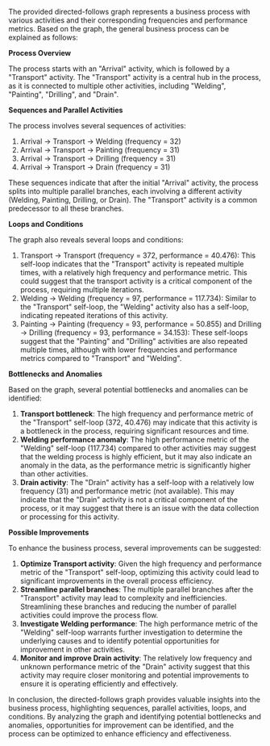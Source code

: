 The provided directed-follows graph represents a business process with various activities and their corresponding frequencies and performance metrics. Based on the graph, the general business process can be explained as follows:

**Process Overview**

The process starts with an "Arrival" activity, which is followed by a "Transport" activity. The "Transport" activity is a central hub in the process, as it is connected to multiple other activities, including "Welding", "Painting", "Drilling", and "Drain".

**Sequences and Parallel Activities**

The process involves several sequences of activities:

1. Arrival -> Transport -> Welding (frequency = 32)
2. Arrival -> Transport -> Painting (frequency = 31)
3. Arrival -> Transport -> Drilling (frequency = 31)
4. Arrival -> Transport -> Drain (frequency = 31)

These sequences indicate that after the initial "Arrival" activity, the process splits into multiple parallel branches, each involving a different activity (Welding, Painting, Drilling, or Drain). The "Transport" activity is a common predecessor to all these branches.

**Loops and Conditions**

The graph also reveals several loops and conditions:

1. Transport -> Transport (frequency = 372, performance = 40.476): This self-loop indicates that the "Transport" activity is repeated multiple times, with a relatively high frequency and performance metric. This could suggest that the transport activity is a critical component of the process, requiring multiple iterations.
2. Welding -> Welding (frequency = 97, performance = 117.734): Similar to the "Transport" self-loop, the "Welding" activity also has a self-loop, indicating repeated iterations of this activity.
3. Painting -> Painting (frequency = 93, performance = 50.855) and Drilling -> Drilling (frequency = 93, performance = 34.153): These self-loops suggest that the "Painting" and "Drilling" activities are also repeated multiple times, although with lower frequencies and performance metrics compared to "Transport" and "Welding".

**Bottlenecks and Anomalies**

Based on the graph, several potential bottlenecks and anomalies can be identified:

1. **Transport bottleneck**: The high frequency and performance metric of the "Transport" self-loop (372, 40.476) may indicate that this activity is a bottleneck in the process, requiring significant resources and time.
2. **Welding performance anomaly**: The high performance metric of the "Welding" self-loop (117.734) compared to other activities may suggest that the welding process is highly efficient, but it may also indicate an anomaly in the data, as the performance metric is significantly higher than other activities.
3. **Drain activity**: The "Drain" activity has a self-loop with a relatively low frequency (31) and performance metric (not available). This may indicate that the "Drain" activity is not a critical component of the process, or it may suggest that there is an issue with the data collection or processing for this activity.

**Possible Improvements**

To enhance the business process, several improvements can be suggested:

1. **Optimize Transport activity**: Given the high frequency and performance metric of the "Transport" self-loop, optimizing this activity could lead to significant improvements in the overall process efficiency.
2. **Streamline parallel branches**: The multiple parallel branches after the "Transport" activity may lead to complexity and inefficiencies. Streamlining these branches and reducing the number of parallel activities could improve the process flow.
3. **Investigate Welding performance**: The high performance metric of the "Welding" self-loop warrants further investigation to determine the underlying causes and to identify potential opportunities for improvement in other activities.
4. **Monitor and improve Drain activity**: The relatively low frequency and unknown performance metric of the "Drain" activity suggest that this activity may require closer monitoring and potential improvements to ensure it is operating efficiently and effectively.

In conclusion, the directed-follows graph provides valuable insights into the business process, highlighting sequences, parallel activities, loops, and conditions. By analyzing the graph and identifying potential bottlenecks and anomalies, opportunities for improvement can be identified, and the process can be optimized to enhance efficiency and effectiveness.